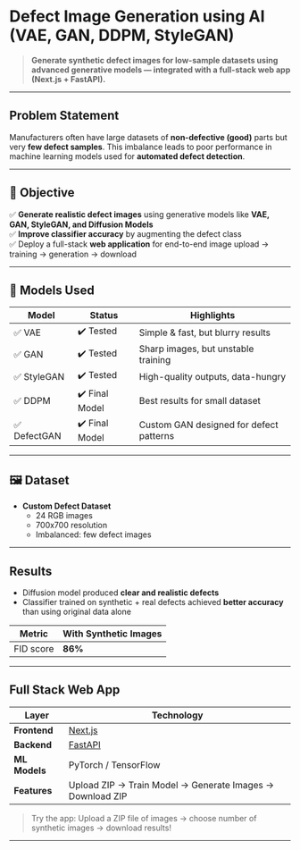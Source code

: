 #  Defect Image Generation using AI (VAE, GAN, DDPM, StyleGAN)

> **Generate synthetic defect images for low-sample datasets using advanced generative models — integrated with a full-stack web app (Next.js + FastAPI).**

---

##  Problem Statement

Manufacturers often have large datasets of **non-defective (good)** parts but very **few defect samples**. This imbalance leads to poor performance in machine learning models used for **automated defect detection**.

---

## 🎯 Objective

✅ **Generate realistic defect images** using generative models like **VAE, GAN, StyleGAN, and Diffusion Models**  
✅ **Improve classifier accuracy** by augmenting the defect class  
✅ Deploy a full-stack **web application** for end-to-end image upload → training → generation → download

---

## 🧠 Models Used

| Model      | Status       | Highlights |
|------------|--------------|------------|
| ✅ VAE        | ✔️ Tested     | Simple & fast, but blurry results |
| ✅ GAN        | ✔️ Tested     | Sharp images, but unstable training |
| ✅ StyleGAN   | ✔️ Tested     | High-quality outputs, data-hungry |
| ✅ DDPM       | ✔️ Final Model | Best results for small dataset |
| ✅ DefectGAN  | ✔️ Final Model | Custom GAN designed for defect patterns |

---

## 🖼️ Dataset

- **Custom Defect Dataset**
  - 24 RGB images
  - 700x700 resolution
  - Imbalanced: few defect images

---

##  Results

- Diffusion model produced **clear and realistic defects**
- Classifier trained on synthetic + real defects achieved **better accuracy** than using original data alone

| Metric |  With Synthetic Images |
|--------|------------------------|
| FID score | **86%** |

---

## Full Stack Web App

| Layer | Technology |
|-------|------------|
| **Frontend** | [Next.js](https://nextjs.org/) |
| **Backend** | [FastAPI](https://fastapi.tiangolo.com/) |
| **ML Models** | PyTorch / TensorFlow |
| **Features** | Upload ZIP → Train Model → Generate Images → Download ZIP |

> Try the app: Upload a ZIP file of images → choose number of synthetic images → download results!

---



